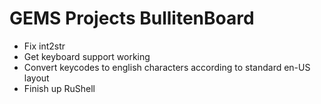 # GEMS Projects BullitenBoard
* Fix int2str
* Get keyboard support working
* Convert keycodes to english characters according to standard en-US layout
* Finish up RuShell
